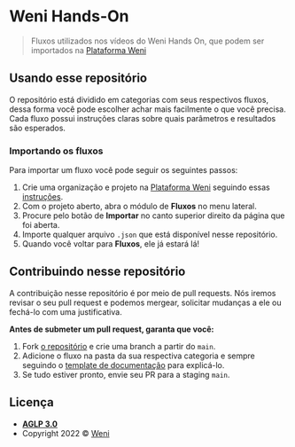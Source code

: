 # Weni Hands-On
> Fluxos utilizados nos vídeos do Weni Hands On, que podem ser importados na [Plataforma Weni](https://dash.weni.ai)

## Usando esse repositório

O repositório está dividido em categorias com seus respectivos fluxos, dessa forma você pode escolher achar mais facilmente o que você precisa. Cada fluxo possui instruções claras sobre quais parâmetros e resultados são esperados.

### Importando os fluxos

Para importar um fluxo você pode seguir os seguintes passos:

1. Crie uma organização e projeto na [Plataforma Weni](https://dash.weni.ai) seguindo essas [instruções](https://docs.weni.ai/l/pt/conceitos-iniciais/primeiros-passos-criando-seu-projeto).
2. Com o projeto aberto, abra o módulo de **Fluxos** no menu lateral.
3. Procure pelo botão de **Importar** no canto superior direito da página que foi aberta.
4. Importe qualquer arquivo `.json` que está disponível nesse repositório.
5. Quando você voltar para **Fluxos**, ele já estará lá!

## Contribuindo nesse repositório

A contribuição nesse repositório é por meio de pull requests. Nós iremos revisar o seu pull request e podemos mergear, solicitar mudanças a ele ou fechá-lo com uma justificativa.

**Antes de submeter um pull request, garanta que você:**

1.  Fork  [o repositório](https://github.com/weni-ai/hands-on) e crie uma branch a partir do `main`.
2.  Adicione o fluxo na pasta da sua respectiva categoria e sempre seguindo o [template de documentação](https://github.com/weni-ai/hands-on/blob/main/assets/templates/documentacao.md) para explicá-lo.
3.  Se tudo estiver pronto, envie seu PR para a staging `main`.

## Licença

- **[AGLP 3.0](https://github.com/weni-ai/hands-on/blob/main/LICENSE)**
- Copyright 2022 ©  [Weni](https://weni.ai)
